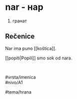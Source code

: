 # nar - нар

1. гранат  

## Rečenice

Nar ima puno [[koštica]].  

[[popiti|Popili]] smo sok od nara.  

<br>

#vrsta/imenica  
#nivo/A1  

#tema/hrana  
